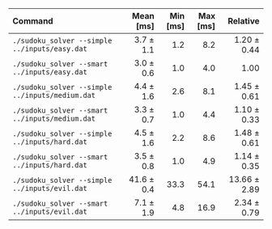 | Command | Mean [ms] | Min [ms] | Max [ms] | Relative |
|:---|---:|---:|---:|---:|
| `./sudoku_solver --simple ../inputs/easy.dat` | 3.7 ± 1.1 | 1.2 | 8.2 | 1.20 ± 0.44 |
| `./sudoku_solver --smart ../inputs/easy.dat` | 3.0 ± 0.6 | 1.0 | 4.0 | 1.00 |
| `./sudoku_solver --simple ../inputs/medium.dat` | 4.4 ± 1.6 | 2.6 | 8.1 | 1.45 ± 0.61 |
| `./sudoku_solver --smart ../inputs/medium.dat` | 3.3 ± 0.7 | 1.0 | 4.4 | 1.10 ± 0.33 |
| `./sudoku_solver --simple ../inputs/hard.dat` | 4.5 ± 1.6 | 2.2 | 8.6 | 1.48 ± 0.61 |
| `./sudoku_solver --smart ../inputs/hard.dat` | 3.5 ± 0.8 | 1.0 | 4.9 | 1.14 ± 0.35 |
| `./sudoku_solver --simple ../inputs/evil.dat` | 41.6 ± 0.4 | 33.3 | 54.1 | 13.66 ± 2.89 |
| `./sudoku_solver --smart ../inputs/evil.dat` | 7.1 ± 1.9 | 4.8 | 16.9 | 2.34 ± 0.79 |
